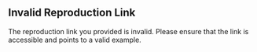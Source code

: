  ## Invalid Reproduction Link

   The reproduction link you provided is invalid. Please ensure that the link is accessible and points to a valid example.
